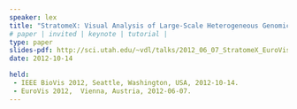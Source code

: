 ```yaml
---
speaker: lex
title: "StratomeX: Visual Analysis of Large-Scale Heterogeneous Genomics Data for Cancer Subtype Characterization"
# paper | invited | keynote | tutorial |
type: paper
slides-pdf: http://sci.utah.edu/~vdl/talks/2012_06_07_StratomeX_EuroVis_Vienna_talk.pdf
date: 2012-10-14 

held:  
 - IEEE BioVis 2012, Seattle, Washington, USA, 2012-10-14. 
 - EuroVis 2012,  Vienna, Austria, 2012-06-07.
---
```






